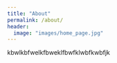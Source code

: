 ```yaml
---
title: "About"
permalink: /about/
header:
  image: "images/home_page.jpg"
---
```




kbwlkbfwelkfbweklfbwfklwbfkwbfjk
